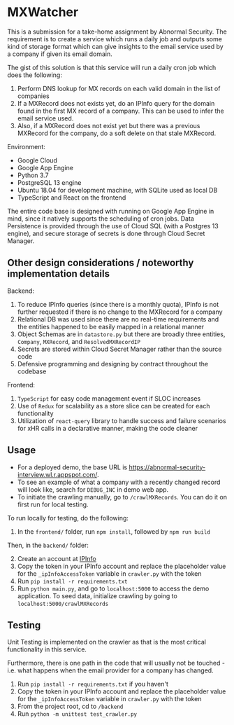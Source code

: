 # MXWatcher

This is a submission for a take-home assignment by Abnormal Security. The requirement is to create a service which runs a daily job and outputs some kind of storage format which can give insights to the email service used by a company if given its email domain.

The gist of this solution is that this service will run a daily cron job which does the following:
1. Perform DNS lookup for MX records on each valid domain in the list of companies
2. If a MXRecord does not exists yet, do an IPInfo query for the domain found in the first MX record of a company. This can be used to infer the email service used.
3. Also, if a MXRecord does not exist yet but there was a previous MXRecord for the company, do a soft delete on that stale MXRecord.

Environment:
- Google Cloud
- Google App Engine
- Python 3.7
- PostgreSQL 13 engine
- Ubuntu 18.04 for development machine, with SQLite used as local DB
- TypeScript and React on the frontend

The entire code base is designed with running on Google App Engine in mind, since it natively supports the scheduling of cron jobs.
Data Persistence is provided through the use of Cloud SQL (with a Postgres 13 engine),
and secure storage of secrets is done through Cloud Secret Manager.

## Other design considerations / noteworthy implementation details  

Backend:
1. To reduce IPInfo queries (since there is a monthly quota), IPInfo is not further requested if there is no change to the MXRecord for a company
2. Relational DB was used since there are no real-time requirements and the entities happened to be easily mapped in a relational manner
3. Object Schemas are in `datastore.py` but there are broadly three entities, `Company`, `MXRecord`, and `ResolvedMXRecordIP`
4. Secrets are stored within Cloud Secret Manager rather than the source code
5. Defensive programming and designing by contract throughout the codebase

Frontend:
1. `TypeScript` for easy code management event if SLOC increases
2. Use of `Redux` for scalability as a store slice can be created for each functionality
3. Utilization of `react-query` library to handle success and failure scenarios for xHR calls in a declarative manner, making the code cleaner

## Usage
- For a deployed demo, the base URL is https://abnormal-security-interview.wl.r.appspot.com/.
- To see an example of what a company with a recently changed record will look like, search for `DEBUG_INC` in demo web app.
- To initiate the crawling manually, go to `/crawlMXRecords`. You can do it on first run for local testing.

To run locally for testing, do the following:
1. In the `frontend/` folder, run `npm install`, followed by `npm run build`

Then, in the `backend/` folder:

2. Create an account at [IPInfo](https://ipinfo.io/)
3. Copy the token in your IPInfo account and replace the placeholder value for the `_ipInfoAccessToken` variable in `crawler.py` with the token 
4. Run `pip install -r requirements.txt`
5. Run `python main.py`, and go to `localhost:5000` to access the demo application. To seed data, initialize crawling by going to `localhost:5000/crawlMXRecords`


## Testing
Unit Testing is implemented on the crawler as that is the most critical functionality in this service.

Furthermore, there is one path in the code that will usually not be touched - i.e. what happens when the email provider for a company has changed.

1. Run `pip install -r requirements.txt` if you haven't
2. Copy the token in your IPInfo account and replace the placeholder value for the `_ipInfoAccessToken` variable in `crawler.py` with the token 
3. From the project root, cd to `/backend`
4. Run `python -m unittest test_crawler.py`